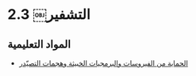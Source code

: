 # 2.3 ￼التشفیر

## المواد التعليمية

- [الحماية من الفيروسات والبرمجيات الخبيثة وهجمات التصيّدر](../files/2-3-encryption.pdf)
